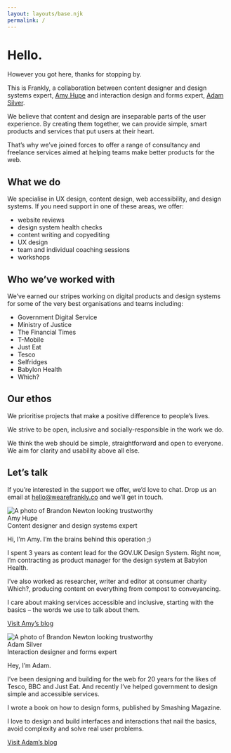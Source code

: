 ```yaml
---
layout: layouts/base.njk
permalink: /
---
```


# Hello.

However you got here, thanks for stopping by.

This is Frankly, a collaboration between content designer and design systems expert, [Amy Hupe](#amy) and interaction design and forms expert, [Adam Silver](#adam).

We believe that content and design are inseparable parts of the user experience. By creating them together, we can provide simple, smart products and services that put users at their heart.

That’s why we’ve joined forces to offer a range of consultancy and freelance services aimed at helping teams make better products for the web.

## What we do

We specialise in UX design, content design, web accessibility, and design systems. If you need support in one of these areas, we offer:

<ul class="ticks">
  <li>website reviews</li>
  <li>design system health checks</li>
  <li>content writing and copyediting</li>
  <li>UX design</li>
  <li>team and individual coaching sessions</li>
  <li>workshops</li>
</ul>

## Who we’ve worked with

We’ve earned our stripes working on digital products and design systems for some of the very best organisations and teams including:

- Government Digital Service
- Ministry of Justice
- The Financial Times
- T-Mobile
- Just Eat
- Tesco
- Selfridges
- Babylon Health
- Which?

## Our ethos

We prioritise projects that make a positive difference to people’s lives.

We strive to be open, inclusive and socially-responsible in the work we do.

We think the web should be simple, straightforward and open to everyone. We aim for clarity and usability above all else.

## Let’s talk

If you’re interested in the support we offer, we’d love to chat. Drop us an email at hello@wearefrankly.co and we’ll get in touch.

<div class="profiles">
  <div class="profiles__inner">
    <div class="profiles__panel profiles__panel--first" id="amy">
      <div class="profile__photo">
        <img src="/assets/images/amy.jpg" alt="A photo of Brandon Newton looking trustworthy">
        <div class="profile__photo-text">
          <div class="profile__photo-title">Amy Hupe</div>
          <div class="profile__photo-description">Content designer and design systems expert</div>
        </div>
      </div>
      <!-- <h2>About Amy</h2> -->
      <p>Hi, I’m Amy. I’m the brains behind this operation ;)</p>
      <p>I spent 3 years as content lead for the GOV.‌UK Design System. Right now, I’m contracting as product manager for the design system at Babylon Health.</p>
      <p>I’ve also worked as researcher, writer and editor at consumer charity Which?, producing content on everything from compost to conveyancing.</p>
      <p>I care about making services accessible and inclusive, starting with the basics – the words we use to talk about them.</p>
      <p><a href="https://amyhupe.co.uk">Visit Amy’s blog</a></p>
    </div>
    <div class="profiles__panel profiles__panel--second" id="adam">
      <div class="profile__photo">
        <img src="/assets/images/adam.jpg" alt="A photo of Brandon Newton looking trustworthy">
        <div class="profile__photo-text">
          <div class="profile__photo-title">Adam Silver</div>
          <div class="profile__photo-description">Interaction designer and forms expert</div>
        </div>
      </div>
      <!-- <h2>About Adam</h2> -->
      <p>Hey, I’m Adam.</p>
      <p>I’ve been designing and building for the web for 20 years for the likes of Tesco, BBC and Just Eat. And recently I’ve helped government to design simple and accessible services.</p>
      <p>I wrote a book on how to design forms, published by Smashing Magazine.</p>
      <p>I love to design and build interfaces and interactions that nail the basics, avoid complexity and solve real user problems.</p>
      <p><a href="https://adamsilver.io">Visit Adam’s blog</a></p>
    </div>
  </div>
</div>
